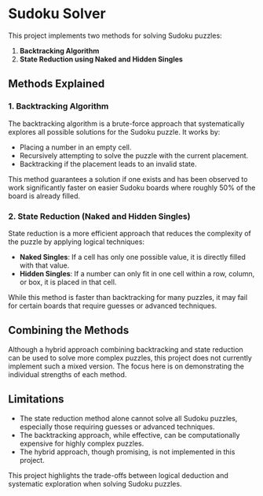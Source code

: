 # Sudoku Solver

This project implements two methods for solving Sudoku puzzles:

1. **Backtracking Algorithm**
2. **State Reduction using Naked and Hidden Singles**

## Methods Explained

### 1. Backtracking Algorithm
The backtracking algorithm is a brute-force approach that systematically explores all possible solutions for the Sudoku puzzle. It works by:
- Placing a number in an empty cell.
- Recursively attempting to solve the puzzle with the current placement.
- Backtracking if the placement leads to an invalid state.

This method guarantees a solution if one exists and has been observed to work significantly faster on easier Sudoku boards where roughly 50% of the board is already filled. 

### 2. State Reduction (Naked and Hidden Singles)
State reduction is a more efficient approach that reduces the complexity of the puzzle by applying logical techniques:
- **Naked Singles**: If a cell has only one possible value, it is directly filled with that value.
- **Hidden Singles**: If a number can only fit in one cell within a row, column, or box, it is placed in that cell.

While this method is faster than backtracking for many puzzles, it may fail for certain boards that require guesses or advanced techniques.

## Combining the Methods
Although a hybrid approach combining backtracking and state reduction can be used to solve more complex puzzles, this project does not currently implement such a mixed version. The focus here is on demonstrating the individual strengths of each method.

## Limitations
- The state reduction method alone cannot solve all Sudoku puzzles, especially those requiring guesses or advanced techniques.
- The backtracking approach, while effective, can be computationally expensive for highly complex puzzles.
- The hybrid approach, though promising, is not implemented in this project.

This project highlights the trade-offs between logical deduction and systematic exploration when solving Sudoku puzzles.

